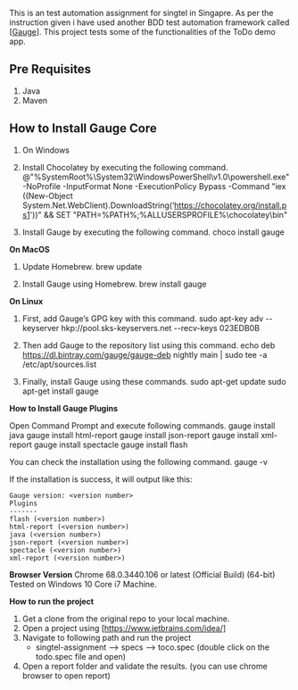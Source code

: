 This is an test automation assignment for singtel in Singapre. As per the instruction given i have used another BDD test automation framework called [[Gauge](https://docs.gauge.org/getting_started/installing-gauge.html?os=linux&language=javascript&ide=vscode)]. This project tests some of the functionalities of the ToDo demo app.

**Pre Requisites**
------------------------------------------------------------------------------------------------------------------------------------------------------------------
1. Java
2. Maven

**How to Install Gauge Core**
------------------------------------------------------------------------------------------------------------------------------------------------------------------
1. On Windows

1. Install Chocolatey by executing the following command.
@"%SystemRoot%\System32\WindowsPowerShell\v1.0\powershell.exe" -NoProfile -InputFormat None -ExecutionPolicy Bypass -Command "iex ((New-Object System.Net.WebClient).DownloadString(‘https://chocolatey.org/install.ps1'))" && SET "PATH=%PATH%;%ALLUSERSPROFILE%\chocolatey\bin"

2. Install Gauge by executing the following command.
choco install gauge

**On MacOS**

1. Update Homebrew.
	brew update

2. Install Gauge using Homebrew.
	brew install gauge

**On Linux**

1. First, add Gauge’s GPG key with this command.
	sudo apt-key adv --keyserver hkp://pool.sks-keyservers.net --recv-keys 023EDB0B

2. Then add Gauge to the repository list using this command.
	echo deb https://dl.bintray.com/gauge/gauge-deb nightly main | sudo tee -a /etc/apt/sources.list

3. Finally, install Gauge using these commands.
	sudo apt-get update
	sudo apt-get install gauge


**How to Install Gauge Plugins**

Open Command Prompt and execute following commands.
gauge install java
gauge install html-report
gauge install json-report
gauge install xml-report
gauge install spectacle
gauge install flash

You can check the installation using the following command.
gauge -v

If the installation is success, it will output like this:

    Gauge version: <version number>
    Plugins
    -------
    flash (<version number>)
    html-report (<version number>)
    java (<version number>)
    json-report (<version number>)
    spectacle (<version number>)
    xml-report (<version number>)

**Browser	Version**
	Chrome	68.0.3440.106 or latest (Official Build) (64-bit)
	Tested on Windows 10 Core i7 Machine.
	

******How to run the project******
1. Get a clone from the original repo to your local machine.
2. Open a project using [https://www.jetbrains.com/idea/]
3. Navigate to following path and run the project
	* singtel-assignment --> specs --> toco.spec (double click on the todo.spec file and open)
4. Open a report folder and validate the results. (you can use chrome browser to open report)

